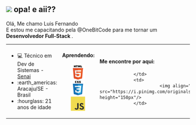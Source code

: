 <h2> <img src="https://media.giphy.com/media/uBdraueIvlv0cX1C00/giphy.gif" height="60"> opa! e aii??  </h2>
<p>Olá, Me chamo Luis Fernando<br/>E estou me capacitando pela @OneBitCode para me tornar um <b>Desenvolvedor Full-Stack </b>.</p>
<table> <tr>
                 <td>
                    <ul>
                        <li>💻 Técnico em Dev de Sistemas - <a href="http://www.se.senai.br">Senai</a> </li>
                        <li>:earth_americas: Aracaju/SE - Brasil</li>
                       <li>:hourglass: 21 anos de idade</li>
                   </ul>
                 </td>
                 <td>
                         <h4>  Aprendendo: </h4>
                   <ul>
                 <img align= "botton" src="https://raw.githubusercontent.com/devicons/devicon/master/icons/html5/html5-original-wordmark.svg" alt="html5" width="40" height="40"/><img align= "botton" src="https://raw.githubusercontent.com/devicons/devicon/master/icons/css3/css3-original-wordmark.svg" alt="css3" width="40" height="40"/><img align= "botton" src="https://raw.githubusercontent.com/devicons/devicon/master/icons/javascript/javascript-original.svg" alt="javascript" width="40" height="40"/>
                   </ul>
                </td>
                <td>
                     <h4>Me encontre por aqui: </h4>
                    
        

      
                 </td>
                 <td>
                           <img align="left" alt="GIF" src="https://i.pinimg.com/originals/e4/26/70/e426702edf874b181aced1e2fa5c6cde.gif" height="150px"/>
                 </td>
</tr></table>
